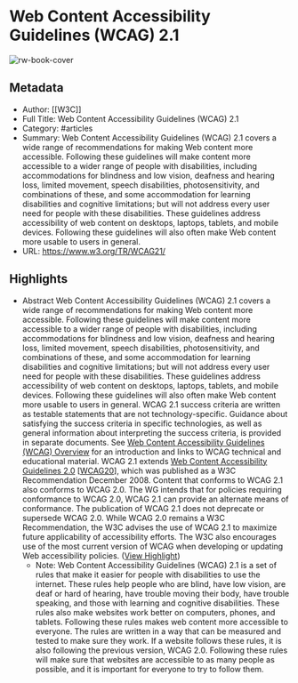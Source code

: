 # Web Content Accessibility Guidelines (WCAG) 2.1

![rw-book-cover](https://readwise-assets.s3.amazonaws.com/static/images/article3.5c705a01b476.png)

## Metadata
- Author: [[W3C]]
- Full Title: Web Content Accessibility Guidelines (WCAG) 2.1
- Category: #articles
- Summary: Web Content Accessibility Guidelines (WCAG) 2.1 covers a wide range of recommendations for making Web content more accessible. Following these guidelines will make content more accessible to a wider range of people with disabilities, including accommodations for blindness and low vision, deafness and hearing loss, limited movement, speech disabilities, photosensitivity, and combinations of these, and some accommodation for learning disabilities and cognitive limitations; but will not address every user need for people with these disabilities. These guidelines address accessibility of web content on desktops, laptops, tablets, and mobile devices. Following these guidelines will also often make Web content more usable to users in general.
- URL: https://www.w3.org/TR/WCAG21/

## Highlights
- Abstract
  Web Content Accessibility Guidelines (WCAG) 2.1 covers a wide range of recommendations for making Web content more accessible. Following these guidelines will make content more accessible to a wider range of people with disabilities, including accommodations for blindness and low vision, deafness and hearing loss, limited movement, speech disabilities, photosensitivity, and combinations of these, and some accommodation for learning disabilities and cognitive limitations; but will not address every user need for people with these disabilities. These guidelines address accessibility of web content on desktops, laptops, tablets, and mobile devices. Following these guidelines will also often make Web content more usable to users in general.
  WCAG 2.1 success criteria are written as testable statements that are not technology-specific. Guidance about satisfying the success criteria in specific technologies, as well as general information about interpreting the success criteria, is provided in separate documents. See [Web Content Accessibility Guidelines (WCAG) Overview](http://www.w3.org/WAI/standards-guidelines/wcag/) for an introduction and links to WCAG technical and educational material.
  WCAG 2.1 extends [Web Content Accessibility Guidelines 2.0](https://www.w3.org/TR/WCAG20/) [[WCAG20](https://www.w3.org/TR/WCAG21/#bib-WCAG20)], which was published as a W3C Recommendation December 2008. Content that conforms to WCAG 2.1 also conforms to WCAG 2.0. The WG intends that for policies requiring conformance to WCAG 2.0, WCAG 2.1 can provide an alternate means of conformance. The publication of WCAG 2.1 does not deprecate or supersede WCAG 2.0. While WCAG 2.0 remains a W3C Recommendation, the W3C advises the use of WCAG 2.1 to maximize future applicability of accessibility efforts. The W3C also encourages use of the most current version of WCAG when developing or updating Web accessibility policies. ([View Highlight](https://read.readwise.io/read/01hceeqy92neehq5xydc2rn0c8))
    - Note: Web Content Accessibility Guidelines (WCAG) 2.1 is a set of rules that make it easier for people with disabilities to use the internet. These rules help people who are blind, have low vision, are deaf or hard of hearing, have trouble moving their body, have trouble speaking, and those with learning and cognitive disabilities. These rules also make websites work better on computers, phones, and tablets. Following these rules makes web content more accessible to everyone. The rules are written in a way that can be measured and tested to make sure they work. If a website follows these rules, it is also following the previous version, WCAG 2.0. Following these rules will make sure that websites are accessible to as many people as possible, and it is important for everyone to try to follow them.
